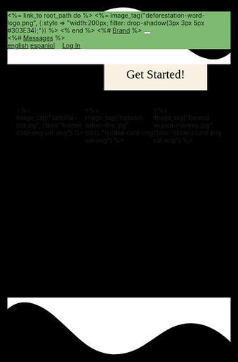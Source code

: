 <html>
<head>
  <link
    rel="stylesheet"
    href="https://cdnjs.cloudflare.com/ajax/libs/animate.css/4.1.1/animate.min.css"
  />
</head>

 <nav class="navbar navbar-expand-lg navbar-light" style="background-color:#7fba72;">
        <div class="container-fluid">
          <%= link_to root_path do %>
              <%= image_tag("deforestation-word-logo.png", {:style => "width:200px; filter: drop-shadow(3px 3px 5px #303E34);"}) %>
          <% end %>
            <%# <a href="#" class="navbar-brand">Brand</a> %>
            <button type="button" class="navbar-toggler" data-bs-toggle="collapse" data-bs-target="#navbarCollapse">
                <span class="navbar-toggler-icon"></span>
            </button>
            <div class="collapse navbar-collapse justify-content-between" id="navbarCollapse">
                <div class="navbar-nav">
                    <!-- <%# <a href="" class="nav-item nav-link active">Home</a> %>
                    <%# <a href="#" class="nav-item nav-link">Profile</a> %> -->
                    <div class="nav-item dropdown">
                        <%# <a href="#" class="nav-link dropdown-toggle" data-bs-toggle="dropdown">Messages</a> %>
                        <div class="dropdown-menu">
                            <!-- <%# <a href="#" class="dropdown-item">Inbox</a> %>
                            <%# <a href="#" class="dropdown-item">Sent</a> %>
                            <%# <a href="#" class="dropdown-item">Drafts</a> %> -->
                        </div>
                    </div>
                </div>
                <!-- <%# <form class="d-flex">
                    <div class="input-group">
                        <input type="text" class="form-control" placeholder="Search">
                        <button type="button" class="btn btn-secondary"><i class="bi-search"></i></button>
                    </div>
                </form> %> -->
                <div class="navbar-nav">
                    <a href="#" class="nav-item nav-link">english</a>
                    <a href="#" class="nav-item nav-link dissapear-in-collapse">|</a>
                    <a href="#" class="nav-item nav-link">espaniol</a>
                    <!-- <%# <%= link_to(@new_user_session_path) do %>
                      <%# <i style="margin-left:10px;margin-right:3px;" class="fa-solid fa-right-to-bracket d-flex"><p>Log In</p></i> %>
                    <%# <% end %>
                    <%# <%= link_to "Log Out", destroy_user_session_path, data: {turbo_method: :delete}, class:"dropdown-item" %> -->
                    <!-- <%# <a href="new_user_session_path" class="nav-item nav-link"><i style="margin-left:10px;margin-right:3px;" class="fa-solid fa-right-to-bracket"></i>Log In</a> %> -->
                    <a class="nav-item nav-link" href="<%= new_user_session_path(@devise)%>"><i style="margin-left:10px;margin-right:3px;" class="fa-solid fa-right-to-bracket"></i>Log In</a>
                </div>
            </div>
        </div>
    </nav>
<style>
@media only screen and (max-width: 990px) {
  .dissapear-in-collapse {
    display: none;
  }
}
html{
  background-color: black;
}
/* not connected to the html file  */
@media only screen and (max-width: 990px) {
  .dissapear-in-collapse {
    display: none;
  }
}
.navbar{
  position: -webkit-sticky; /* Safari */
  position: sticky;
  top: 0;
  z-index: 1100;
}
</style>

<body>
  <section id="about-sec-1">
    <div id="welcome-header">
      <h1 class="hidden">Welcome to Deforestation</h1>
      <h3 class="hidden">The platform to help the amazon. We track slash and burn and other illegal activities within your area to support your conservation work.</h3>
      <%= link_to  projects_index_path do %>
        <button href="./app/views/projects/index.html.erb" id="get-started-btn"><div id="get-started-btn-txt">Get Started!</div></button>
      <% end %>
    </div>
    <%= image_tag("lingchor-cut.jpeg", class:"about-header-img") %>
    <div class="custom-shape-divider-bottom-1676245033">
      <svg data-name="Layer 1" xmlns="http://www.w3.org/2000/svg" viewBox="0 0 1200 120" preserveAspectRatio="none">
        <path d="M985.66,92.83C906.67,72,823.78,31,743.84,14.19c-82.26-17.34-168.06-16.33-250.45.39-57.84,11.73-114,31.07-172,41.86A600.21,600.21,0,0,1,0,27.35V120H1200V95.8C1132.19,118.92,1055.71,111.31,985.66,92.83Z" class="shape-fill"></path>
      </svg>
    </div>
  </section>



  <section id="about-sec-2">
    <div class="about-card">
      <%= image_tag("satellite-cut.jpg", class:"hidden card-img sat-img") %>
      <p class="hidden">Lorem ipsum, dolor sit amet consectetur adipisicing elit. Recusandae, rerum voluptates. Optio incidunt numquam nam minima quibusdam tenetur quam beatae odio corrupti omnis, ad deserunt ea officia ipsum voluptate. Repellendus.</p>
    </div>
    <script>
      const observer = new IntersectionObserver((entries) => {
      entries.forEach((entry) => {
        if (entry.isIntersecting) {
          entry.target.classList.add('show');
        }
      });
    });
      const hiddenElements = document.querySelectorAll('.hidden')
      hiddenElements.forEach((el) => observer.observe(el));
      const startbutton = document.getElementById('get-started-btn')
      const startbuttonTXT = document.getElementById('get-started-btn-txt')
      window.addEventListener("load", (event) => {
        startbutton.classList.add('animate__animated', 'animate__backInUp', 'animate__delay-1s')
        startbuttonTXT.classList.add('animate__animated', 'animate__headShake', 'animate__delay-5s')
      });
    </script>
    <div class="about-card">
      <%= image_tag("hossein-saberi-fire.jpg", class:"hidden card-img sat-img") %>
      <p class="hidden">Lorem ipsum, dolor sit amet consectetur adipisicing elit. Recusandae, rerum voluptates. Optio incidunt numquam nam minima quibusdam tenetur quam beatae odio corrupti omnis, ad deserunt ea officia ipsum voluptate. Repellendus.</p>
    </div>
    <div class="about-card">
      <%= image_tag("berend-leupen-monkey.jpg", class:"hidden card-img sat-img") %>
      <p class="hidden">Lorem ipsum, dolor sit amet consectetur adipisicing elit. Recusandae, rerum voluptates. Optio incidunt numquam nam minima quibusdam tenetur quam beatae odio corrupti omnis, ad deserunt ea officia ipsum voluptate. Repellendus.</p>
    </div>
  </section>
  <section id="about-sec-3">
    <%= image_tag("donald-giannatti-sat-cut.jpg", class:"about-header-img") %>
    <div class="custom-shape-divider-top-1676245463">
      <svg data-name="Layer 1" xmlns="http://www.w3.org/2000/svg" viewBox="0 0 1200 120" preserveAspectRatio="none">
        <path d="M985.66,92.83C906.67,72,823.78,31,743.84,14.19c-82.26-17.34-168.06-16.33-250.45.39-57.84,11.73-114,31.07-172,41.86A600.21,600.21,0,0,1,0,27.35V120H1200V95.8C1132.19,118.92,1055.71,111.31,985.66,92.83Z" class="shape-fill"></path>
      </svg>
    </div>

  </section>

</body>

</html>


<style>
#about-sec-1{
  height: fit-content;
  position: relative;
}
.about-header-img{
  width: 100%;

}
#welcome-header{
  display: flex;
  justify-content: center;
}
#welcome-header h1{
  position: absolute;
  color: #F9F0E1;
  width: fit-content;
  margin: 60px auto;
  filter: drop-shadow(3px 3px 5px #303E34);
  font-family: 'Bebas Neue', cursive;
  font-size: 50px;
}
#welcome-header h3{
  position: absolute;
  color: #F9F0E1;
  width: 70%;
  margin: 200px auto;
  filter: drop-shadow(3px 3px 5px #303E34);
  font-family: 'Poppins', sans-serif;
  text-align: center;
  transition-delay: 200ms;
  font-size: 1.8rem;
}
#get-started-btn{
  position: absolute;
  top: 60%;
  left: 43%;
  border-radius: 3px;
  font-family: 'Bebas Neue', cursive;
  font-size: 1.7rem;
  padding: 20px 50px;
  background-color: #F9F0E1;
}
#get-started-btn:active{
box-shadow: inset 0px 0px 4px 4px rgb(83, 83, 83);

}
#about-sec-2{
  display: flex;
  justify-content: space-around;
  margin: 95px 20px;
}
@media only screen and (max-width: 740px) {
  #about-sec-2 {
    display:block;
    margin: 40px 20px;
  }
  .about-card{
    margin: 40px auto;
  }
}
#about-sec-3{
  position: relative;
}
.sat-img{
  width: 200px;
  border-radius: 50%;
  margin-bottom: 40px;
}
.about-card{
  display: flex;
  flex-direction: column;
  align-items: center;
}
.about-card p{
  width: 80%;
  text-align: center;
  font-family: 'Poppins', sans-serif;
  font-weight: 400;
}


/* scolling effect  */
.hidden{
  opacity: 0;
  filter: blur(5px);
  transform: translateX(-100%);
}
@media (prefers-reduced-motion: no-preference) {
  .hidden {
    transition: all 1s;
  }
}
.show{
  opacity: 1;
  filter: blur(0);
  transform: translateX(0);
}
.card-img:nth-child(1){
  transition-delay: 0ms;
}
.card-img:nth-child(2){
  transition-delay: 400ms;
}
.card-img:nth-child(3){
  transition-delay: 1800ms;
}

.about-card:nth-child(1){
  transition-delay: 100ms;
}
.about-card p:nth-child(2){
  transition-delay: 300ms;
}
.about-card p:nth-child(3){
  transition-delay: 5000ms;
}


/* wave  */
.custom-shape-divider-bottom-1676245033 {
    position: absolute;
    bottom: 0;
    left: 0;
    width: 100%;
    overflow: hidden;
    line-height: 0;
}

.custom-shape-divider-bottom-1676245033 svg {
    position: relative;
    display: block;
    width: calc(190% + 1.3px);
    height: 130px;
}

.custom-shape-divider-bottom-1676245033 .shape-fill {
    fill: #FFFF;
}
/* wave 2  */
.custom-shape-divider-top-1676245463 {
    position: absolute;
    top: 0;
    left: 0;
    width: 100%;
    overflow: hidden;
    line-height: 0;
    transform: rotate(180deg);
}

.custom-shape-divider-top-1676245463 svg {
    position: relative;
    display: block;
    width: calc(180% + 1.3px);
    height: 130px;
}

.custom-shape-divider-top-1676245463 .shape-fill {
    fill: #FFFF;
}

</style>
